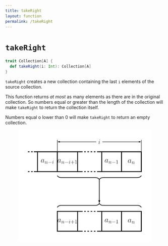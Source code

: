 ```yaml
---
title: takeRight
layout: function
permalink: /takeRight
---
```


# `takeRight`

~~~ scala
trait Collection[A] {
  def takeRight(i: Int): Collection[A]
}
~~~

`takeRight` creates a new collection containing the last `i` elements of the
source collection.

This function returns _at most_ as many elements as there are in the original
collection. So numbers equal or greater than the length of the collection will
make `takeRight` to return the collection itself.

Numbers equal o lower than 0 will make `takeRight` to return an empty collection.

<figure class="diagram">
  <img src="images/takeRight.svg" alt="takeRight function">
  <!-- <figcaption class="diagram-desc"><code>takeRight</code> applies the function -->
  <!-- <code>g</code> after apply the one it belongs to.</figcaption> -->
</figure>

